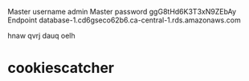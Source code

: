 Master username
admin
Master password
ggG8tHd6K3T3xN9ZEbAy
Endpoint
database-1.cd6gseco62b6.ca-central-1.rds.amazonaws.com


hnaw qvrj dauq oelh
# cookiescatcher
